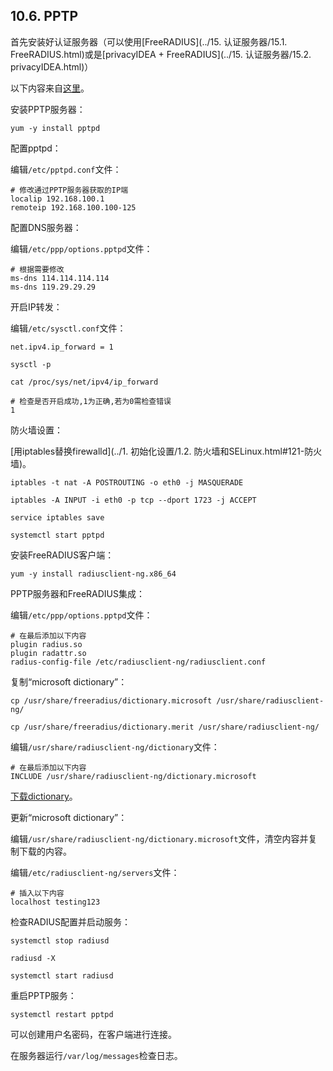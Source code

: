 ## 10.6. PPTP

首先安装好认证服务器（可以使用[FreeRADIUS](../15. 认证服务器/15.1. FreeRADIUS.html)或是[privacyIDEA + FreeRADIUS](../15. 认证服务器/15.2. privacyIDEA.html)）

以下内容来自[这里](http://www.sajithpn.com/2016/08/centos-7-installing-pptp-freeradius.html)。

安装PPTP服务器：

`yum -y install pptpd`

配置pptpd：

编辑`/etc/pptpd.conf`文件：

```
# 修改通过PPTP服务器获取的IP端
localip 192.168.100.1
remoteip 192.168.100.100-125
```

配置DNS服务器：

编辑`/etc/ppp/options.pptpd`文件：

```
# 根据需要修改
ms-dns 114.114.114.114
ms-dns 119.29.29.29
```

开启IP转发：

编辑`/etc/sysctl.conf`文件：

```
net.ipv4.ip_forward = 1
```

`sysctl -p`

`cat /proc/sys/net/ipv4/ip_forward`

```
# 检查是否开启成功,1为正确,若为0需检查错误
1
```

防火墙设置：

[用iptables替换firewalld](../1. 初始化设置/1.2. 防火墙和SELinux.html#121-防火墙)。

`iptables -t nat -A POSTROUTING -o eth0 -j MASQUERADE`

`iptables -A INPUT -i eth0 -p tcp --dport 1723 -j ACCEPT`

`service iptables save`

`systemctl start pptpd`

安装FreeRADIUS客户端：

`yum -y install radiusclient-ng.x86_64`

PPTP服务器和FreeRADIUS集成：

编辑`/etc/ppp/options.pptpd`文件：

```
# 在最后添加以下内容
plugin radius.so
plugin radattr.so
radius-config-file /etc/radiusclient-ng/radiusclient.conf
```

复制“microsoft dictionary”：

`cp /usr/share/freeradius/dictionary.microsoft /usr/share/radiusclient-ng/`

`cp /usr/share/freeradius/dictionary.merit /usr/share/radiusclient-ng/`

编辑`/usr/share/radiusclient-ng/dictionary`文件：

```
# 在最后添加以下内容
INCLUDE /usr/share/radiusclient-ng/dictionary.microsoft
```

[下载dictionary](https://github.com/lesca/freeradius-client/blob/master/dictionary.microsoft)。

更新“microsoft dictionary”：

编辑`/usr/share/radiusclient-ng/dictionary.microsoft`文件，清空内容并复制下载的内容。

编辑`/etc/radiusclient-ng/servers`文件：

```
# 插入以下内容
localhost testing123
```

检查RADIUS配置并启动服务：

`systemctl stop radiusd`

`radiusd -X`

`systemctl start radiusd`

重启PPTP服务：

`systemctl restart pptpd`

可以创建用户名密码，在客户端进行连接。

在服务器运行`/var/log/messages`检查日志。
